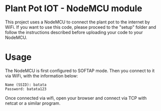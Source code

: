 # Plant Pot IOT - NodeMCU module
This project uses a NodeMCU to connect the plant pot to the internet by WiFi. 
If you want to use this code, please proceed to the "setup" folder and follow the 
instructions described before uploading your code to your NodeMCU.

# Usage
The NodeMCU is first configured to SOFTAP mode. Then you connect to it via WiFi, with the information below:

```
Name (SSID): batata
Password: batata123
```

Once connected via wifi, open your browser and connect via TCP with netcat or a similar program.
